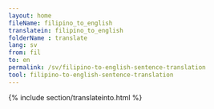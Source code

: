 ```yaml
---
layout: home
fileName: filipino_to_english
translatein: filipino_to_english
folderName : translate
lang: sv
from: fil
to: en
permalink: /sv/filipino-to-english-sentence-translation
tool: filipino-to-english-sentence-translation
---
```

{% include section/translateinto.html %}